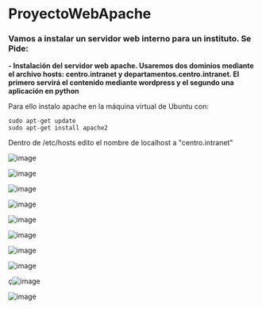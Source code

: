 # ProyectoWebApache

### Vamos a instalar un servidor web interno para un instituto. Se Pide:
**- Instalación del servidor web apache. Usaremos dos dominios mediante el archivo hosts: centro.intranet y departamentos.centro.intranet. El primero servirá el contenido mediante wordpress y el segundo una aplicación en python**

Para ello instalo apache en la máquina virtual de Ubuntu con:
```
sudo apt-get update
sudo apt-get install apache2
```

Dentro de /etc/hosts edito el nombre de localhost a "centro.intranet"

![image](https://user-images.githubusercontent.com/91189372/204242753-cce319e1-b4c1-47c4-84c3-c5f0378e927f.png)


![image](https://user-images.githubusercontent.com/91189372/203992940-8a35f71a-5c66-4f58-a4b2-30b61ea96848.png)

![image](https://user-images.githubusercontent.com/91189372/204246941-635d4a4d-593b-41d1-82dd-d1fa66d6355c.png)

![image](https://user-images.githubusercontent.com/91189372/204489954-2b251650-6d28-4c84-8558-cf1b773398a8.png)

![image](https://user-images.githubusercontent.com/91189372/204490517-40bda8c4-c83f-4683-b031-237e626406e4.png)

![image](https://user-images.githubusercontent.com/91189372/204490718-7c259f3b-9ab0-4645-b888-220397859e6a.png)

![image](https://user-images.githubusercontent.com/91189372/204491258-aa6d7c63-d71b-4b74-b30b-5cbffabfbf3c.png)

![image](https://user-images.githubusercontent.com/91189372/204493404-371101c1-e8b9-41fa-a167-1fda5d79f3c2.png)

ç![image](https://user-images.githubusercontent.com/91189372/204494253-93ddfd1b-30ea-48bd-8c11-5cd2bb960c38.png)

![image](https://user-images.githubusercontent.com/91189372/204619865-5f2d72aa-0e93-470f-8f48-d4fa4e072ee4.png)


